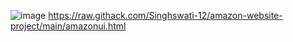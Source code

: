 ![image](https://github.com/user-attachments/assets/a9afb762-25a2-4c1b-98de-4dbb3d99a56f)
https://raw.githack.com/Singhswati-12/amazon-website-project/main/amazonui.html
